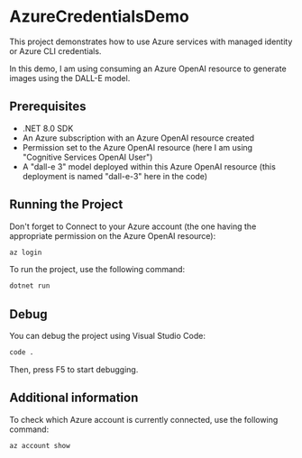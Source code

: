 # AzureCredentialsDemo

This project demonstrates how to use Azure services with managed identity or Azure CLI credentials.

In this demo, I am using consuming an Azure OpenAI resource to generate images using the DALL-E model.

## Prerequisites

- .NET 8.0 SDK
- An Azure subscription with an Azure OpenAI resource created
- Permission set to the Azure OpenAI resource (here I am using "Cognitive Services OpenAI User")
- A "dall-e 3" model deployed within this Azure OpenAI resource (this deployment is named "dall-e-3" here in the code)

## Running the Project

Don't forget to Connect to your Azure account (the one having the appropriate permission on the Azure OpenAI resource):
```sh
az login
```

To run the project, use the following command:
```sh
dotnet run
```

## Debug
You can debug the project using Visual Studio Code:
```sh
code .
```
Then, press F5 to start debugging.

## Additional information
To check which Azure account is currently connected, use the following command:
```sh
az account show
```